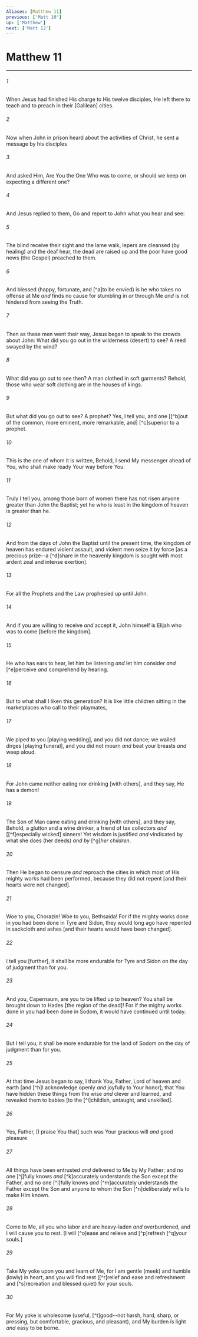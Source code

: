 ```yaml
---
Aliases: [Matthew 11]
previous: ['Matt 10']
up: ['Matthew']
next: ['Matt 12']
---
```

# Matthew 11

***














###### 1 






When Jesus had finished His charge to His twelve disciples, He left there to teach and to preach in their [Galilean] cities. 













###### 2 






Now when John in prison heard about the activities of Christ, he sent a message by his disciples 













###### 3 






And asked Him, Are You the One Who was to come, or should we keep on expecting a different one? 













###### 4 






And Jesus replied to them, Go and report to John what you hear and see: 













###### 5 






The blind receive their sight and the lame walk, lepers are cleansed (by healing) and the deaf hear, the dead are raised up and the poor have good news (the Gospel) preached to them. 













###### 6 






And blessed (happy, fortunate, and [^a]to be envied) is he who takes no offense at Me _and_ finds no cause for stumbling in _or_ through Me _and_ is not hindered from seeing the Truth. 













###### 7 






Then as these men went their way, Jesus began to speak to the crowds about John: What did you go out in the wilderness (desert) to see? A reed swayed by the wind? 













###### 8 






What did you go out to see then? A man clothed in soft garments? Behold, those who wear soft clothing are in the houses of kings. 













###### 9 






But what did you go out to see? A prophet? Yes, I tell you, and one [[^b]out of the common, more eminent, more remarkable, and] [^c]superior to a prophet. 













###### 10 






This is the one of whom it is written, Behold, I send My messenger ahead of You, who shall make ready Your way before You. 













###### 11 






Truly I tell you, among those born of women there has not risen anyone greater than John the Baptist; yet he who is least in the kingdom of heaven is greater than he. 













###### 12 






And from the days of John the Baptist until the present time, the kingdom of heaven has endured violent assault, and violent men seize it by force [as a precious prize--a [^d]share in the heavenly kingdom is sought with most ardent zeal and intense exertion]. 













###### 13 






For all the Prophets and the Law prophesied up until John. 













###### 14 






And if you are willing to receive _and_ accept it, John himself is Elijah who was to come [before the kingdom]. 













###### 15 






He who has ears to hear, let him be listening _and_ let him consider _and_ [^e]perceive _and_ comprehend by hearing. 













###### 16 






But to what shall I liken this generation? It is like little children sitting in the marketplaces who call to their playmates, 













###### 17 






We piped to you [playing wedding], and you did not dance; we wailed dirges [playing funeral], and you did not mourn _and_ beat your breasts _and_ weep aloud. 













###### 18 






For John came neither eating nor drinking [with others], and they say, He has a demon! 













###### 19 






The Son of Man came eating and drinking [with others], and they say, Behold, a glutton and a wine drinker, a friend of tax collectors _and_ [[^f]especially wicked] sinners! Yet wisdom is justified _and_ vindicated by what she does (her deeds) _and by_ [^g]_her children_. 













###### 20 






Then He began to censure _and_ reproach the cities in which most of His mighty works had been performed, because they did not repent [and their hearts were not changed]. 













###### 21 






Woe to you, Chorazin! Woe to you, Bethsaida! For if the mighty works done in you had been done in Tyre and Sidon, they would long ago have repented in sackcloth and ashes [and their hearts would have been changed]. 













###### 22 






I tell you [further], it shall be more endurable for Tyre and Sidon on the day of judgment than for you. 













###### 23 






And you, Capernaum, are you to be lifted up to heaven? You shall be brought down to Hades [the region of the dead]! For if the mighty works done in you had been done in Sodom, it would have continued until today. 













###### 24 






But I tell you, it shall be more endurable for the land of Sodom on the day of judgment than for you. 













###### 25 






At that time Jesus began to say, I thank You, Father, Lord of heaven and earth [and [^h]I acknowledge openly _and_ joyfully to Your honor], that You have hidden these things from the wise _and_ clever and learned, and revealed them to babies [to the [^i]childish, untaught, and unskilled]. 













###### 26 






Yes, Father, [I praise You that] such was Your gracious will _and_ good pleasure. 













###### 27 






All things have been entrusted _and_ delivered to Me by My Father; and no one [^j]fully knows _and_ [^k]accurately understands the Son except the Father, and no one [^l]fully knows _and_ [^m]accurately understands the Father except the Son and anyone to whom the Son [^n]deliberately wills to make Him known. 













###### 28 






Come to Me, all you who labor and are heavy-laden _and_ overburdened, and I will cause you to rest. [I will [^o]ease and relieve and [^p]refresh [^q]your souls.] 













###### 29 






Take My yoke upon you and learn of Me, for I am gentle (meek) and humble (lowly) in heart, and you will find rest ([^r]relief and ease and refreshment and [^s]recreation and blessed quiet) for your souls. 













###### 30 






For My yoke is wholesome (useful, [^t]good--not harsh, hard, sharp, or pressing, but comfortable, gracious, and pleasant), and My burden is light _and_ easy to be borne.
